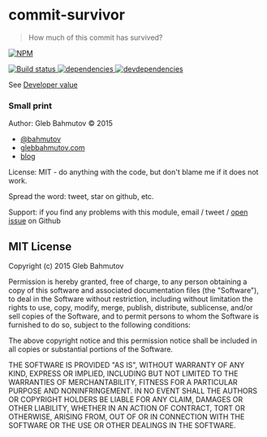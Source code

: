 # commit-survivor

> How much of this commit has survived?

[![NPM][commit-survivor-icon] ][commit-survivor-url]

[![Build status][commit-survivor-ci-image] ][commit-survivor-ci-url]
[![dependencies][commit-survivor-dependencies-image] ][commit-survivor-dependencies-url]
[![devdependencies][commit-survivor-devdependencies-image] ][commit-survivor-devdependencies-url]

[commit-survivor-icon]: https://nodei.co/npm/commit-survivor.png?downloads=true
[commit-survivor-url]: https://npmjs.org/package/commit-survivor
[commit-survivor-ci-image]: https://travis-ci.org/bahmutov/commit-survivor.png?branch=master
[commit-survivor-ci-url]: https://travis-ci.org/bahmutov/commit-survivor
[commit-survivor-dependencies-image]: https://david-dm.org/bahmutov/commit-survivor.png
[commit-survivor-dependencies-url]: https://david-dm.org/bahmutov/commit-survivor
[commit-survivor-devdependencies-image]: https://david-dm.org/bahmutov/commit-survivor/dev-status.png
[commit-survivor-devdependencies-url]: https://david-dm.org/bahmutov/commit-survivor#info=devDependencies

See [Developer value](http://glebbahmutov.com/blog/developer-value/)

### Small print

Author: Gleb Bahmutov &copy; 2015

* [@bahmutov](https://twitter.com/bahmutov)
* [glebbahmutov.com](http://glebbahmutov.com)
* [blog](http://glebbahmutov.com/blog/)

License: MIT - do anything with the code, but don't blame me if it does not work.

Spread the word: tweet, star on github, etc.

Support: if you find any problems with this module, email / tweet /
[open issue](https://github.com/bahmutov/commit-survivor/issues) on Github

## MIT License

Copyright (c) 2015 Gleb Bahmutov

Permission is hereby granted, free of charge, to any person
obtaining a copy of this software and associated documentation
files (the "Software"), to deal in the Software without
restriction, including without limitation the rights to use,
copy, modify, merge, publish, distribute, sublicense, and/or sell
copies of the Software, and to permit persons to whom the
Software is furnished to do so, subject to the following
conditions:

The above copyright notice and this permission notice shall be
included in all copies or substantial portions of the Software.

THE SOFTWARE IS PROVIDED "AS IS", WITHOUT WARRANTY OF ANY KIND,
EXPRESS OR IMPLIED, INCLUDING BUT NOT LIMITED TO THE WARRANTIES
OF MERCHANTABILITY, FITNESS FOR A PARTICULAR PURPOSE AND
NONINFRINGEMENT. IN NO EVENT SHALL THE AUTHORS OR COPYRIGHT
HOLDERS BE LIABLE FOR ANY CLAIM, DAMAGES OR OTHER LIABILITY,
WHETHER IN AN ACTION OF CONTRACT, TORT OR OTHERWISE, ARISING
FROM, OUT OF OR IN CONNECTION WITH THE SOFTWARE OR THE USE OR
OTHER DEALINGS IN THE SOFTWARE.
